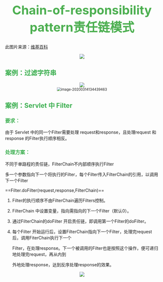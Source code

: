 

<h1 align='center' style='color:#4cAF50;font-size:40px'>  Chain-of-responsibility pattern责任链模式</h1>

此图片来源：[维基百科](https://en.wikipedia.org/wiki/Facade_pattern)

<center>
    <img src="E:\General date\MyNote\Java\DesignPattern\imgs\5.2、责任链模式_imgs\W3sDesign_Chain_of_Responsibility_Design_Pattern_UML.jpg"/>
</center>

## <font color=#3caf50>案例：过滤字符串</font>

<center>
    <img src="E:\General date\MyNote\Java\DesignPattern\imgs\5.2、责任链模式_imgs\image-20200314134841773.png"/>
</center>

<center>
    <img src="E:\General date\MyNote\Java\DesignPattern\imgs\5.2、责任链模式_imgs\image-20200314134439463.png" alt="image-20200314134439463" style="zoom: 80%;" /><img src=""/>
</center>



## <font color=#3caf50> 案例：Servlet 中 Filter </font>

### <font color=#3caf50>要求：</font>

由于 Servlet 中的同一个Filter需要处理 request和response，且处理request 和 response 的Filter执行顺序相反。

### <font color=#3caf50>处理方案：</font>

不同于单路程的责任链，FilterChain不内部顺序执行Filter

多一个参数指向下一个将执行的Filter，每个Filter传入FilterChain的引用，以调用下一个Filter

==Filter.doFilter(request,response,FilterChain)==

1. Filter的执行顺序不由FilterChain遍历Filters控制。

2. FilterChain 中设置变量，指向需指向的下一个Filter（默认0）。

3. 通过FilterChain的doFilter 开启责任链，即调用第一个Filter的doFilter。

4. 每个Filter 开始运行后，设置FilterChain指向下一个Filter，处理完request后，调用FiterChain执行下一个

   Filter，在处理response。下一个被调用的Filter也是按照这个操作，便可递归地处理完request，再从内到

   外地处理response，达到反序处理response的效果。

<center>
    <img src="E:\General date\MyNote\Java\DesignPattern\imgs\5.2 ~、责任链模式_imgs\image-20200314151151064.png"/>
</center>

